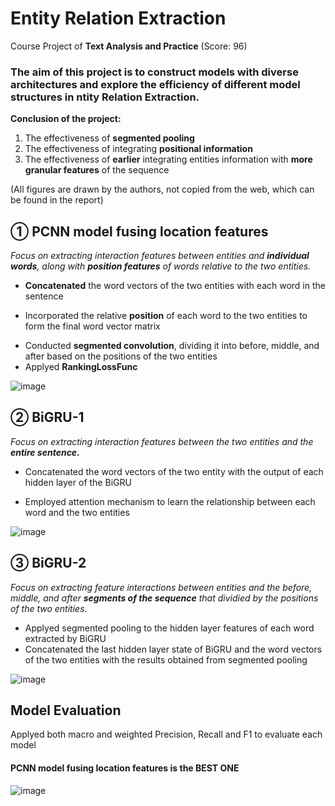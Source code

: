 # Entity Relation Extraction

Course Project of **Text Analysis and Practice** (Score: 96)

### The aim of this project is to construct models with diverse architectures and explore the efficiency of different model structures in ntity Relation Extraction.
**Conclusion of the project:**
  1. The effectiveness of **segmented pooling**
  2. The effectiveness of integrating **positional information**
  3. The effectiveness of **earlier** integrating entities information with **more granular features** of the sequence

(All figures are drawn by the authors, not copied from the web, which can be found in the report)

## ① PCNN model fusing location features
  _Focus on extracting interaction features between entities and **individual words**, along with **position features** of words relative to the two entities._
  
  * **Concatenated** the word vectors of the two entities with each word in the sentence
  - Incorporated the relative **position** of each word to the two entities to form the final word vector matrix
  * Conducted **segmented convolution**, dividing it into before, middle, and after based on the positions of the two entities
  * Applyed **RankingLossFunc**

  ![image](https://github.com/Jbb-525/Entity-Relation-Extraction/assets/88278422/29982f27-e0fa-4222-af29-e006c9af6372)

## ② BiGRU-1
  _Focus on extracting interaction features between the two entities and the **entire sentence.**_

  * Concatenated the word vectors of the two entity with the output of each hidden layer of the BiGRU
  -  Employed attention mechanism to learn the relationship between each word and the two entities

  ![image](https://github.com/Jbb-525/Entity-Relation-Extraction/assets/88278422/1d025ed9-32f1-4e73-b6da-c1097e81acd1)

## ③ BiGRU-2
  _Focus on extracting feature interactions between entities and the before, middle, and after **segments of the sequence** that dividied by the positions of the two entities._

  * Applyed segmented pooling to the hidden layer features of each word extracted by BiGRU
  * Concatenated the last hidden layer state of BiGRU and the word vectors of the two entities with the results obtained from segmented pooling

  ![image](https://github.com/Jbb-525/Entity-Relation-Extraction/assets/88278422/8f27aae3-1029-434c-ac73-6a4d47f61211)

## Model Evaluation

  Applyed both macro and weighted Precision, Recall and F1 to evaluate each model
  
#### PCNN model fusing location features is the **BEST ONE**

![image](https://github.com/Jbb-525/Entity-Relation-Extraction/assets/88278422/bd80b4ba-b43f-431f-9654-ec12eb88d29c)



    

